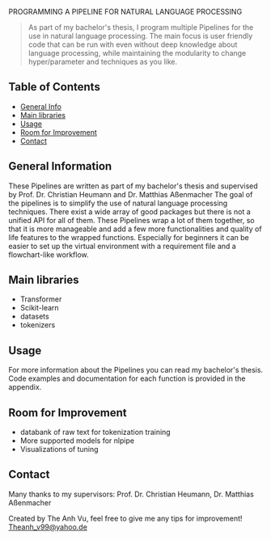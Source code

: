 PROGRAMMING A PIPELINE FOR NATURAL LANGUAGE PROCESSING
> As part of my bachelor's thesis, I program multiple Pipelines for the use in natural language processing.
> The main focus is user friendly code that can be run with even without deep knowledge about language processing, while maintaining the modularity to change hyper/parameter and techniques as you like.

## Table of Contents
* [General Info](#general-information)
* [Main libraries](#Main-libraries)
* [Usage](#usage)
* [Room for Improvement](#room-for-improvement)
* [Contact](#contact)

## General Information
These Pipelines are written as part of my bachelor's thesis and supervised by Prof. Dr. Christian Heumann and Dr. Matthias Aßenmacher
The goal of the pipelines is to simplify the use of natural language processing techniques. There exist a wide array of good packages but there is not a unified API for all of them.
These Pipelines wrap a lot of them together, so that it is more manageable and add a few more functionalities and quality of life features to the wrapped functions.
Especially for beginners it can be easier to set up the virtual environment with a requirement file and a flowchart-like workflow.

## Main libraries
- Transformer
- Scikit-learn
- datasets
- tokenizers

## Usage
For more information about the Pipelines you can read my bachelor's thesis.
Code examples and documentation for each function is provided in the appendix.

## Room for Improvement
- databank of raw text for tokenization training
- More supported models for nlpipe
- Visualizations of tuning

## Contact
Many thanks to my supervisors: Prof. Dr. Christian Heumann, Dr. Matthias Aßenmacher

Created by The Anh Vu, feel free to give me any tips for improvement!
Theanh_v99@yahoo.de

